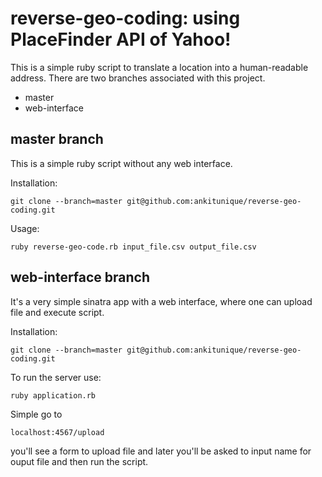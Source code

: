 reverse-geo-coding: using PlaceFinder API of Yahoo!
===================================================

This is a simple ruby script to translate a location into a human-readable address. There are two branches associated with this project.

* master
* web-interface

master branch
-------------

This is a simple ruby script without any web interface.

Installation:

    git clone --branch=master git@github.com:ankitunique/reverse-geo-coding.git

Usage:

    ruby reverse-geo-code.rb input_file.csv output_file.csv


web-interface branch
--------------------

It's a very simple sinatra app with a web interface, where one can upload file and execute script. 

Installation:
    
    git clone --branch=master git@github.com:ankitunique/reverse-geo-coding.git

To run the server use:

    ruby application.rb
    
Simple go to 

    localhost:4567/upload

you'll see a form to upload file and later you'll be asked to input name for ouput file and then run the script.
